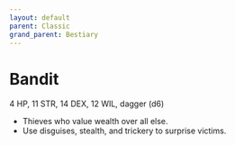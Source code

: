 ```yaml
---
layout: default
parent: Classic
grand_parent: Bestiary
---
```


# Bandit

4 HP, 11 STR, 14 DEX, 12 WIL, dagger (d6)

- Thieves who value wealth over all else.
- Use disguises, stealth, and trickery to surprise victims.
